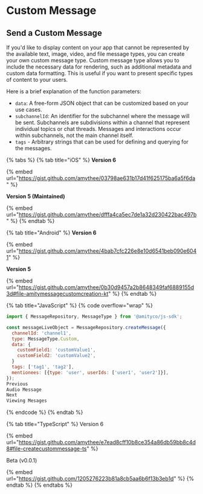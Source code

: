 # Custom Message

## Send a Custom Message

If you'd like to display content on your app that cannot be represented by the available text, image, video, and file message types, you can create your own custom message type. Custom message type allows you to include the necessary data for rendering, such as additional metadata and custom data formatting. This is useful if you want to present specific types of content to your users.&#x20;

Here is a brief explanation of the function parameters:

* `data`: A free-form JSON object that can be customized based on your use cases.
* `subchannelId`: An identifier for the subchannel where the message will be sent. Subchannels are subdivisions within a channel that represent individual topics or chat threads. Messages and interactions occur within subchannels, not the main channel itself.
* `tags` - Arbitrary strings that can be used for defining and querying for the messages.

{% tabs %}
{% tab title="iOS" %}
**Version 6**

{% embed url="https://gist.github.com/amythee/03798ae631b17d41f625175ba6a5f6da" %}

**Version 5 (Maintained)**

{% embed url="https://gist.github.com/amythee/dfffa4ca5ec7de1a32d230422bac497b" %}
{% endtab %}

{% tab title="Android" %}
**Version 6**

{% embed url="https://gist.github.com/amythee/4bab7cfc226e8e10d6541beb090e6041" %}

**Version 5**

{% embed url="https://gist.github.com/amythee/0b30d9457a2b8648349faf6889155d3d#file-amitymessagecustomcreation-kt" %}
{% endtab %}

{% tab title="JavaScript" %}
{% code overflow="wrap" %}
```javascript
import { MessageRepository, MessageType } from '@amityco/js-sdk';

const messageLiveObject = MessageRepository.createMessage({
  channelId: 'channel1',
  type: MessageType.Custom,
  data: {
    customField1: 'customValue1',
    customField2: 'customValue2',
  }
  tags: ['tag1', 'tag2'],
  mentionees: [{type: 'user', userIds: ['user1', 'user2']}],
});
Previous
Audio Message
Next
Viewing Mesages
```
{% endcode %}
{% endtab %}

{% tab title="TypeScript" %}
Version 6

{% embed url="https://gist.github.com/amythee/e7ead8cff10b8ce354a86db59bb8c4d8#file-createcustommessage-ts" %}

Beta (v0.0.1)

{% embed url="https://gist.github.com/1205276223b81a8cb5aa6b6f13b3eb1d" %}
{% endtab %}
{% endtabs %}

